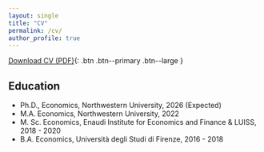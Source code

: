 ```yaml
---
layout: single
title: "CV"
permalink: /cv/
author_profile: true
---
```


[Download CV (PDF)](/files/CV_Ferrara_Feb_2025.pdf){: .btn .btn--primary .btn--large }

## Education

- Ph.D., Economics, Northwestern University, 2026 (Expected)
- M.A. Economics, Northwestern University, 2022
- M. Sc. Economics, Enaudi Institute for Economics and Finance \& LUISS, 2018 - 2020
- B.A. Economics, Università degli Studi di Firenze, 2016 - 2018


